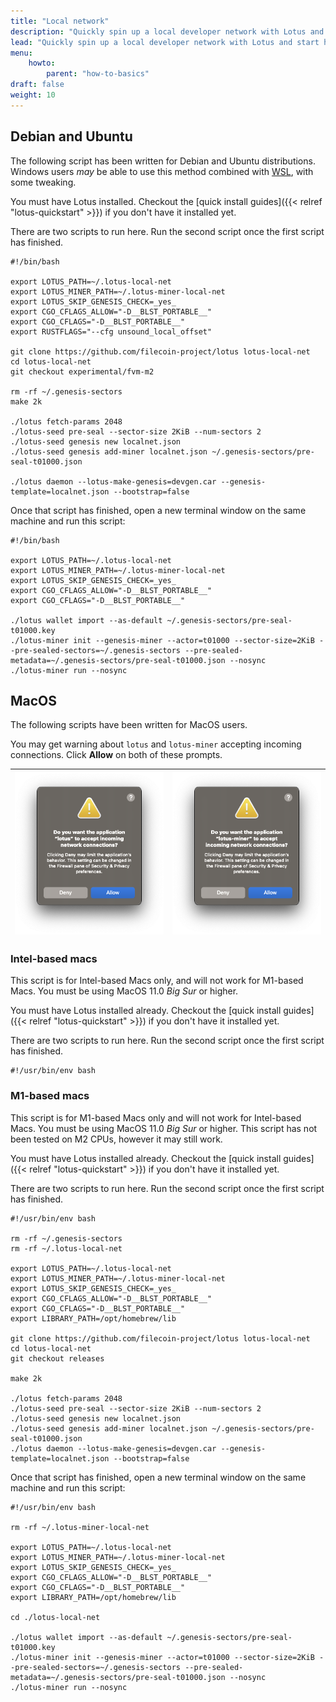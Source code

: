 ```yaml
---
title: "Local network"
description: "Quickly spin up a local developer network with Lotus and start hacking on your projects."
lead: "Quickly spin up a local developer network with Lotus and start hacking on your projects."
menu:
    howto:
        parent: "how-to-basics"
draft: false
weight: 10
---
```


## Debian and Ubuntu

The following script has been written for Debian and Ubuntu distributions. Windows users _may_ be able to use this method combined with [WSL](https://docs.microsoft.com/en-us/windows/wsl/install), with some tweaking.

You must have Lotus installed. Checkout the [quick install guides]({{< relref "lotus-quickstart" >}}) if you don't have it installed yet.

There are two scripts to run here. Run the second script once the first script has finished. <!-- TODO: how does the user know that the script has finished? -->

```shell
#!/bin/bash

export LOTUS_PATH=~/.lotus-local-net
export LOTUS_MINER_PATH=~/.lotus-miner-local-net
export LOTUS_SKIP_GENESIS_CHECK=_yes_
export CGO_CFLAGS_ALLOW="-D__BLST_PORTABLE__"
export CGO_CFLAGS="-D__BLST_PORTABLE__"
export RUSTFLAGS="--cfg unsound_local_offset"

git clone https://github.com/filecoin-project/lotus lotus-local-net
cd lotus-local-net
git checkout experimental/fvm-m2

rm -rf ~/.genesis-sectors
make 2k

./lotus fetch-params 2048
./lotus-seed pre-seal --sector-size 2KiB --num-sectors 2
./lotus-seed genesis new localnet.json
./lotus-seed genesis add-miner localnet.json ~/.genesis-sectors/pre-seal-t01000.json

./lotus daemon --lotus-make-genesis=devgen.car --genesis-template=localnet.json --bootstrap=false
```

Once that script has finished, open a new terminal window on the same machine and run this script:

```shell
#!/bin/bash

export LOTUS_PATH=~/.lotus-local-net
export LOTUS_MINER_PATH=~/.lotus-miner-local-net
export LOTUS_SKIP_GENESIS_CHECK=_yes_
export CGO_CFLAGS_ALLOW="-D__BLST_PORTABLE__"
export CGO_CFLAGS="-D__BLST_PORTABLE__"

./lotus wallet import --as-default ~/.genesis-sectors/pre-seal-t01000.key
./lotus-miner init --genesis-miner --actor=t01000 --sector-size=2KiB --pre-sealed-sectors=~/.genesis-sectors --pre-sealed-metadata=~/.genesis-sectors/pre-seal-t01000.json --nosync
./lotus-miner run --nosync
```

## MacOS

The following scripts have been written for MacOS users.

You may get warning about `lotus` and `lotus-miner` accepting incoming connections. Click **Allow** on both of these prompts.

| ![A warning message in MacOS about the lotus daemon.](lotus-incoming-network-warning.png) |  ![A warning message in MacOS about the lotus-miner daemon.](lotus-miner-incoming-network-warning.png) |
| --- | --- |

### Intel-based macs

This script is for Intel-based Macs only, and will not work for M1-based Macs. You must be using MacOS 11.0 _Big Sur_ or higher.

You must have Lotus installed already. Checkout the [quick install guides]({{< relref "lotus-quickstart" >}}) if you don't have it installed yet.

There are two scripts to run here. Run the second script once the first script has finished. <!-- TODO: how does the user know that the script has finished? -->

```shell
#!/usr/bin/env bash

```

### M1-based macs

This script is for M1-based Macs only and will not work for Intel-based Macs. You must be using MacOS 11.0 _Big Sur_ or higher. This script has not been tested on M2 CPUs, however it may still work.

You must have Lotus installed already. Checkout the [quick install guides]({{< relref "lotus-quickstart" >}}) if you don't have it installed yet.

There are two scripts to run here. Run the second script once the first script has finished. <!-- TODO: how does the user know that the script has finished? -->

```shell
#!/usr/bin/env bash

rm -rf ~/.genesis-sectors
rm -rf ~/.lotus-local-net

export LOTUS_PATH=~/.lotus-local-net
export LOTUS_MINER_PATH=~/.lotus-miner-local-net
export LOTUS_SKIP_GENESIS_CHECK=_yes_
export CGO_CFLAGS_ALLOW="-D__BLST_PORTABLE__"
export CGO_CFLAGS="-D__BLST_PORTABLE__"
export LIBRARY_PATH=/opt/homebrew/lib

git clone https://github.com/filecoin-project/lotus lotus-local-net
cd lotus-local-net
git checkout releases

make 2k

./lotus fetch-params 2048
./lotus-seed pre-seal --sector-size 2KiB --num-sectors 2
./lotus-seed genesis new localnet.json
./lotus-seed genesis add-miner localnet.json ~/.genesis-sectors/pre-seal-t01000.json
./lotus daemon --lotus-make-genesis=devgen.car --genesis-template=localnet.json --bootstrap=false
```

Once that script has finished, open a new terminal window on the same machine and run this script:

```shell
#!/usr/bin/env bash

rm -rf ~/.lotus-miner-local-net

export LOTUS_PATH=~/.lotus-local-net
export LOTUS_MINER_PATH=~/.lotus-miner-local-net
export LOTUS_SKIP_GENESIS_CHECK=_yes_
export CGO_CFLAGS_ALLOW="-D__BLST_PORTABLE__"
export CGO_CFLAGS="-D__BLST_PORTABLE__"
export LIBRARY_PATH=/opt/homebrew/lib

cd ./lotus-local-net

./lotus wallet import --as-default ~/.genesis-sectors/pre-seal-t01000.key
./lotus-miner init --genesis-miner --actor=t01000 --sector-size=2KiB --pre-sealed-sectors=~/.genesis-sectors --pre-sealed-metadata=~/.genesis-sectors/pre-seal-t01000.json --nosync
./lotus-miner run --nosync
```
